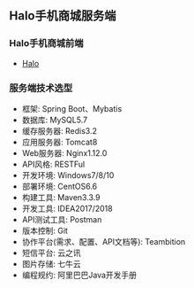## Halo手机商城服务端

### Halo手机商城前端

- [Halo](https://github.com/tozlam/Halo.)

### 服务端技术选型  

- 框架: Spring Boot、Mybatis  
- 数据库: MySQL5.7  
- 缓存服务器: Redis3.2  
- 应用服务器: Tomcat8    
- Web服务器: Nginx1.12.0    
- API风格: RESTFul  
- 开发环境: Windows7/8/10    
- 部署环境: CentOS6.6    
- 构建工具: Maven3.3.9    
- 开发工具: IDEA2017/2018      
- API测试工具: Postman  
- 版本控制: Git
- 协作平台(需求、配置、API文档等): Teambition    
- 短信平台: 云之讯      
- 图片存储: 七牛云  
- 编程规约: 阿里巴巴Java开发手册    
